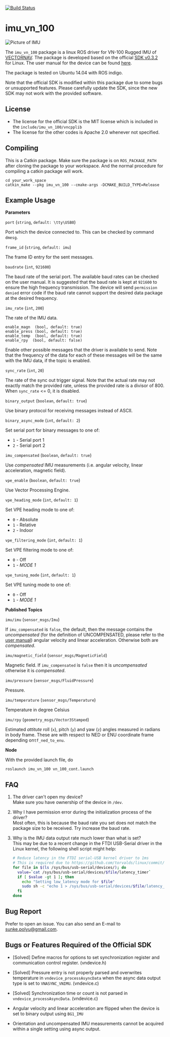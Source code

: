 [![Build Status](https://travis-ci.org/KumarRobotics/imu_vn_100.svg?branch=master)](https://travis-ci.org/KumarRobotics/imu\_vn\_100)

# imu\_vn\_100

![Picture of IMU](https://www.vectornav.com/images/default-source/products/vn-100-red-chip_right.png?sfvrsn=2302aad6_8)

The `imu_vn_100` package is a linux ROS driver for VN-100 Rugged IMU of [VECTORNAV](http://www.vectornav.com/). The package is developed based on the official [SDK v0.3.2](http://www.vectornav.com/support/downloads) for Linux. The user manual for the device can be found [here](http://www.vectornav.com/docs/default-source/documentation/vn-100-documentation/UM001.pdf?sfvrsn=10).

The package is tested on Ubuntu 14.04 with ROS indigo.

Note that the official SDK is modified within this package due to some bugs or unsupported features. Please carefully update the SDK, since the new SDK may not work with the provided software.

## License

* The license for the official SDK is the MIT license which is included in the `include/imu_vn_100/vncpplib`
* The license for the other codes is Apache 2.0 whenever not specified.

## Compiling

This is a Catkin package. Make sure the package is on `ROS_PACKAGE_PATH` after cloning the package to your workspace. And the normal procedure for compiling a catkin package will work.

```
cd your_work_space
catkin_make --pkg imu_vn_100 --cmake-args -DCMAKE_BUILD_TYPE=Release
```

## Example Usage

**Parameters**

`port` (`string`, `default: \tty\USB0`)

Port which the device connected to. This can be checked by command `dmesg`.

`frame_id` (`string`, `default: imu`)

The frame ID entry for the sent messages.

`baudrate` (`int`, `921600`)

The baud rate of the serial port. The available baud rates can be checked on the user manual. It is suggested that the baud rate is kept at `921600` to ensure the high frequency transmission. The device will send `permission denied` error code if the baud rate cannot support the desired data package at the desired frequency.

`imu_rate` (`int`, `200`)

The rate of the IMU data.

```
enable_magn  (bool, default: true)
enable_press (bool, default: true)
enable_temp  (bool, default: true)
enable_rpy  (bool, default: false)
```

Enable other possible messages that the driver is available to send. Note that the frequency of the data for each of these messages will be the same with the IMU data, if the topic is enabled.

`sync_rate` (`int`, `20`)

The rate of the sync out trigger signal. Note that the actual rate may not exactly match the provided rate, unless the provided rate is a divisor of 800. When `sync_rate` <= 0, it is disabled.

`binary_output` (`boolean`, `default: true`)

Use binary  protocol for receiving messages instead of ASCII.

`binary_async_mode` (`int`, `default: 2`)

Set serial port for binary messages to one of:

* `1` - Serial port 1
* `2` - Serial port 2

`imu_compensated` (`boolean`, `default: true`)

Use *compensated* IMU measurements (i.e. angular velocity, linear acceleration, magnetic field).

`vpe_enable` (`boolean`, `default: true`)

Use Vector Processing Engine.

`vpe_heading_mode` (`int`, `default: 1`)

Set VPE heading mode to one of:

* `0` - Absolute
* `1` - Relative
* `2` - Indoor

`vpe_filtering_mode` (`int`, `default: 1`)

Set VPE filtering mode to one of:

* `0` - Off
* `1` - *MODE 1*

`vpe_tuning_mode` (`int`, `default: 1`)

Set VPE tuning mode to one of:

* `0` - Off
* `1` - *MODE 1*

**Published Topics**

`imu/imu` (`sensor_msgs/Imu`)

If `imu_compensated` is `false`, the default, then the message contains the *uncompensated* (for the definition of UNCOMPENSATED, please refer to the [user manual](http://www.vectornav.com/docs/default-source/documentation/vn-100-documentation/UM001.pdf?sfvrsn=10)) angular velocity and linear acceleration. Otherwise both are *compensated*.

`imu/magnetic_field` (`sensor_msgs/MagneticField`)

Magnetic field. If `imu_compensated` is `false` then it is *uncompensated* otherwise it is *compensated*.

`imu/pressure` (`sensor_msgs/FluidPressure`)

Pressure.

`imu/temperature` (`sensor_msgs/Temperature`)

Temperature in degree Celsius

`imu/rpy` (`geometry_msgs/Vector3Stamped`)

Estimated *attitute* roll (`x`), pitch (`y`) and yaw (`z`) angles measured in radians in body frame. These are with respect to NED or ENU coordinate frame depending on`tf_ned_to_enu`.

**Node**

With the provided launch file, do

```
roslaunch imu_vn_100 vn_100_cont.launch
```

## FAQ

1. The driver can't open my device?\
Make sure you have ownership of the device in `/dev`.

2. Why I have permission error during the initialization process of the driver?\
Most often, this is because the baud rate you set does not match the package size to be received. Try increase the baud rate.

3. Why is the IMU data output rate much lower than what is set?\
This may be due to a recent change in the FTDI USB-Serial driver in the Linux kernel, the following shell script might help:
    ```bash
    # Reduce latency in the FTDI serial-USB kernel driver to 1ms
    # This is required due to https://github.com/torvalds/linux/commit/c6dce262
    for file in $(ls /sys/bus/usb-serial/devices/); do
      value=`cat /sys/bus/usb-serial/devices/$file/latency_timer`
      if [ $value -gt 1 ]; then
        echo "Setting low_latency mode for $file"
        sudo sh -c "echo 1 > /sys/bus/usb-serial/devices/$file/latency_timer"
      fi
    done
    ```

## Bug Report

Prefer to open an issue. You can also send an E-mail to sunke.polyu@gmail.com.

## Bugs or Features Required of the Official SDK

* [Solved] Define macros for options to set synchronization register and communication control register. (vndevice.h)

* [Solved] Pressure entry is not properly parsed and overwrites temperature in `vndevice_processAsyncData` when the async data output type is set to `VNASYNC_VNIMU`. (vndevice.c)

* [Solved] Synchronization time or count is not parsed in `vndevice_processAsyncData`. (vndevice.c)

* Angular velocity and linear acceleration are flipped when the device is set to binary output using `BG1_IMU`

* Orientation and uncompensated IMU measurements cannot be acquired within a single setting using async output.
